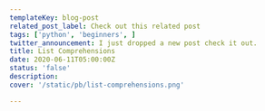 ```yaml
---
templateKey: blog-post
related_post_label: Check out this related post
tags: ['python', 'beginners', ]
twitter_announcement: I just dropped a new post check it out.
title: List Comprehensions
date: 2020-06-11T05:00:00Z
status: 'false'
description:
cover: '/static/pb/list-comprehensions.png'

---
```


<!--
<p style='text-align: center'>
<a href='https://waylonwalker.com/blog/list-comprehensions'>
  <img
    style='width:500px; max-width:80%; margin: auto;'
    src="https://waylonwalker.com/list-comprehensions.png"
    alt="Read more from the List Comprehensions article"
  />
  </a>
</p>

-->
